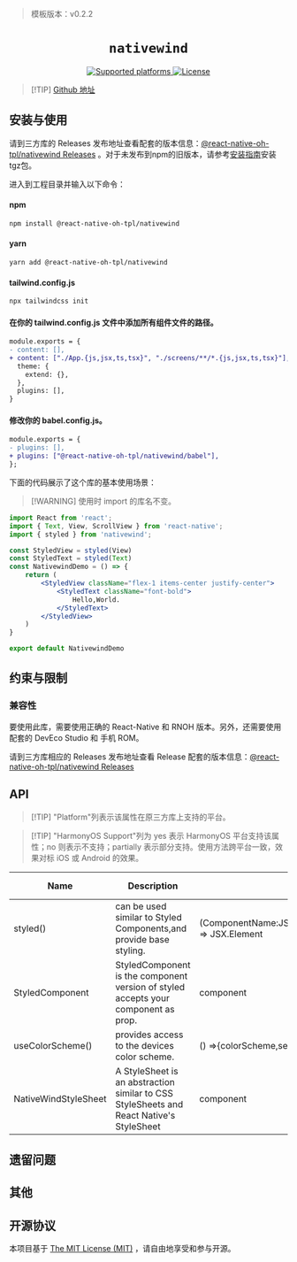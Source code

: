 > 模板版本：v0.2.2

<p align="center">
  <h1 align="center"> <code>nativewind</code> </h1>
</p>
<p align="center">
    <a href="https://github.com/nativewind/nativewind">
        <img src="https://img.shields.io/badge/platforms-android%20|%20ios%20|%20harmony%20-lightgrey.svg" alt="Supported platforms" />
    </a>
    <a href="https://github.com/nativewind/nativewind/blob/main/packages/nativewind/LICENSE">
        <img src="https://img.shields.io/badge/license-MIT-green.svg" alt="License" />
    </a>
</p>


> [!TIP] [Github 地址](https://github.com/react-native-oh-library/nativewind)

## 安装与使用

请到三方库的 Releases 发布地址查看配套的版本信息：[@react-native-oh-tpl/nativewind Releases](https://github.com/react-native-oh-library/nativewind/releases) 。对于未发布到npm的旧版本，请参考[安装指南](/zh-cn/tgz-usage.md)安装tgz包。

进入到工程目录并输入以下命令：

<!-- tabs:start -->

#### **npm**

```bash
npm install @react-native-oh-tpl/nativewind
```

#### **yarn**

```bash
yarn add @react-native-oh-tpl/nativewind
```

#### **tailwind.config.js**

```bash
npx tailwindcss init
```

#### **在你的 tailwind.config.js 文件中添加所有组件文件的路径。**

```diff
module.exports = {
- content: [],
+ content: ["./App.{js,jsx,ts,tsx}", "./screens/**/*.{js,jsx,ts,tsx}"],
  theme: {
    extend: {},
  },
  plugins: [],
}
```

#### **修改你的 babel.config.js。**

```diff
module.exports = {
- plugins: [],
+ plugins: ["@react-native-oh-tpl/nativewind/babel"],
};
```

<!-- tabs:end -->

下面的代码展示了这个库的基本使用场景：

> [!WARNING] 使用时 import 的库名不变。

```jsx
import React from 'react';
import { Text, View, ScrollView } from 'react-native';
import { styled } from 'nativewind';

const StyledView = styled(View)
const StyledText = styled(Text)
const NativewindDemo = () => {
    return (
        <StyledView className="flex-1 items-center justify-center">
            <StyledText className="font-bold">
                Hello,World.
            </StyledText>
        </StyledView>
    )
}

export default NativewindDemo
```

## 约束与限制

### 兼容性

要使用此库，需要使用正确的 React-Native 和 RNOH 版本。另外，还需要使用配套的 DevEco Studio 和 手机 ROM。

请到三方库相应的 Releases 发布地址查看 Release 配套的版本信息：[@react-native-oh-tpl/nativewind Releases](https://github.com/react-native-oh-library/nativewind/releases)

## API
> [!TIP] "Platform"列表示该属性在原三方库上支持的平台。

> [!TIP] "HarmonyOS Support"列为 yes 表示 HarmonyOS 平台支持该属性；no 则表示不支持；partially 表示部分支持。使用方法跨平台一致，效果对标 iOS 或 Android 的效果。

| Name                 | Description                                                  | Type                                                         | Required | Platform | HarmonyOS Support |
| -------------------- | ------------------------------------------------------------ | ------------------------------------------------------------ | -------- | -------- | ----------------- |
| styled()             | can be used similar to Styled Components,and provide base styling. | (ComponentName:JSX.Element,StyleName?:String) => JSX.Element | no       | All      | yes               |
| StyledComponent      | StyledComponent is the component version of styled accepts your component as prop. | component                                                    | no       | All      | yes               |
| useColorScheme()     | provides access to the devices color scheme.                 | () =>{colorScheme,setColorScheme}                            | no       | All      | yes               |
| NativeWindStyleSheet | A StyleSheet is an abstraction similar to CSS StyleSheets and React Native's StyleSheet | component                                                    | no       | All      | yes               |

## 遗留问题

## 其他

## 开源协议

本项目基于 [The MIT License (MIT)](https://github.com/nativewind/nativewind/blob/main/packages/nativewind/LICENSE) ，请自由地享受和参与开源。